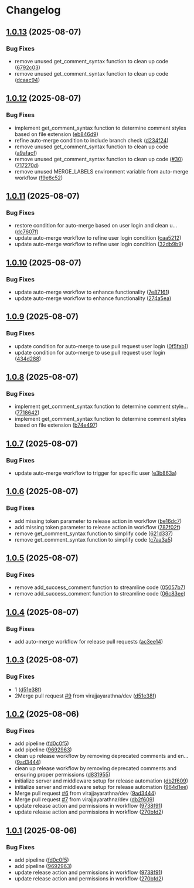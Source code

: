 # Changelog

## [1.0.13](https://github.com/virajjayarathna/release_automation/compare/v1.0.12...v1.0.13) (2025-08-07)


### Bug Fixes

* remove unused get_comment_syntax function to clean up code ([6792c03](https://github.com/virajjayarathna/release_automation/commit/6792c03ec912f3c3d2c40702529d29a307364ac0))
* remove unused get_comment_syntax function to clean up code ([dcaac94](https://github.com/virajjayarathna/release_automation/commit/dcaac9426e5089c5cdf66d6d3e1adfd2dd7a02a4))

## [1.0.12](https://github.com/virajjayarathna/release_automation/compare/v1.0.11...v1.0.12) (2025-08-07)


### Bug Fixes

* implement get_comment_syntax function to determine comment styles based on file extension ([eb846d9](https://github.com/virajjayarathna/release_automation/commit/eb846d976b2bea6155fc5617e2f061584ee06fb9))
* refine auto-merge condition to include branch check ([d234f24](https://github.com/virajjayarathna/release_automation/commit/d234f24565ac62b75f721f3f3c9408a703c79841))
* remove unused get_comment_syntax function to clean up code ([a9afacf](https://github.com/virajjayarathna/release_automation/commit/a9afacf190728329c2c5c6ac247c4880ae28c91a))
* remove unused get_comment_syntax function to clean up code ([#30](https://github.com/virajjayarathna/release_automation/issues/30)) ([717270d](https://github.com/virajjayarathna/release_automation/commit/717270dd58cbb5a67de2b2145581c0e182a7d3f1))
* remove unused MERGE_LABELS environment variable from auto-merge workflow ([f9e8c52](https://github.com/virajjayarathna/release_automation/commit/f9e8c52018eebd4a616a2406d06bf85090ee5aa7))

## [1.0.11](https://github.com/virajjayarathna/release_automation/compare/v1.0.10...v1.0.11) (2025-08-07)


### Bug Fixes

* restore condition for auto-merge based on user login and clean u… ([dc7607f](https://github.com/virajjayarathna/release_automation/commit/dc7607fcfc009fd39ad57dec500bdbd93e22b871))
* update auto-merge workflow to refine user login condition ([caa5212](https://github.com/virajjayarathna/release_automation/commit/caa5212c1d5df0b9681a3d85e5839abab8056fce))
* update auto-merge workflow to refine user login condition ([32db9b9](https://github.com/virajjayarathna/release_automation/commit/32db9b9b060da58e1d68026392b67a69d7ac6865))

## [1.0.10](https://github.com/virajjayarathna/release_automation/compare/v1.0.9...v1.0.10) (2025-08-07)


### Bug Fixes

* update auto-merge workflow to enhance functionality ([7e87161](https://github.com/virajjayarathna/release_automation/commit/7e871615d649cc48889d67fd0b6e606ca1895529))
* update auto-merge workflow to enhance functionality ([274a5ea](https://github.com/virajjayarathna/release_automation/commit/274a5ea3ef7171bc90fecf4013087301041b9f01))

## [1.0.9](https://github.com/virajjayarathna/release_automation/compare/v1.0.8...v1.0.9) (2025-08-07)


### Bug Fixes

* update condition for auto-merge to use pull request user login ([0f5fab1](https://github.com/virajjayarathna/release_automation/commit/0f5fab1f083df895bacb03d7b6bccdd6c27c5830))
* update condition for auto-merge to use pull request user login ([434d288](https://github.com/virajjayarathna/release_automation/commit/434d2889af684c5ab07e834437acbcd954953782))

## [1.0.8](https://github.com/virajjayarathna/release_automation/compare/v1.0.7...v1.0.8) (2025-08-07)


### Bug Fixes

* implement get_comment_syntax function to determine comment style… ([7718642](https://github.com/virajjayarathna/release_automation/commit/77186423647460641087c92c63541a7e25d92d11))
* implement get_comment_syntax function to determine comment styles based on file extension ([b74e497](https://github.com/virajjayarathna/release_automation/commit/b74e4974051c8d8f4b520b0472058fb6c2ffc0bf))

## [1.0.7](https://github.com/virajjayarathna/release_automation/compare/v1.0.6...v1.0.7) (2025-08-07)


### Bug Fixes

* update auto-merge workflow to trigger for specific user ([e3b863a](https://github.com/virajjayarathna/release_automation/commit/e3b863a74adb6c95b0638abbd5f6add207e0d9c8))

## [1.0.6](https://github.com/virajjayarathna/release_automation/compare/v1.0.5...v1.0.6) (2025-08-07)


### Bug Fixes

* add missing token parameter to release action in workflow ([be16dc7](https://github.com/virajjayarathna/release_automation/commit/be16dc70caef5e13de5c92b591b3aeee7dd55a44))
* add missing token parameter to release action in workflow ([787f02f](https://github.com/virajjayarathna/release_automation/commit/787f02f785085cfa1522b067ddd08b36b1042d7e))
* remove get_comment_syntax function to simplify code ([621d337](https://github.com/virajjayarathna/release_automation/commit/621d33792f8a7f64844b32b17c4807db1151069b))
* remove get_comment_syntax function to simplify code ([c7aa3a5](https://github.com/virajjayarathna/release_automation/commit/c7aa3a545e0feb7e98615056c6e2300ee237f0ba))

## [1.0.5](https://github.com/virajjayarathna/release_automation/compare/v1.0.4...v1.0.5) (2025-08-07)


### Bug Fixes

* remove add_success_comment function to streamline code ([05057b7](https://github.com/virajjayarathna/release_automation/commit/05057b7ec8d124dec9ff485fc3855812f6a5f84e))
* remove add_success_comment function to streamline code ([06c83ee](https://github.com/virajjayarathna/release_automation/commit/06c83ee4fb5a8621159ef497b5a04a25dadc8fcc))

## [1.0.4](https://github.com/virajjayarathna/release_automation/compare/v1.0.3...v1.0.4) (2025-08-07)


### Bug Fixes

* add auto-merge workflow for release pull requests ([ac3ee14](https://github.com/virajjayarathna/release_automation/commit/ac3ee147cd37bdb2a64747e8350128895a28156c))

## [1.0.3](https://github.com/virajjayarathna/release_automation/compare/v1.0.2...v1.0.3) (2025-08-07)


### Bug Fixes

* 1 ([d51e38f](https://github.com/virajjayarathna/release_automation/commit/d51e38f83743e6c6b9ab2874e3176481589e210e))
* 2Merge pull request [#9](https://github.com/virajjayarathna/release_automation/issues/9) from virajjayarathna/dev ([d51e38f](https://github.com/virajjayarathna/release_automation/commit/d51e38f83743e6c6b9ab2874e3176481589e210e))

## [1.0.2](https://github.com/virajjayarathna/release_automation/compare/v1.0.1...v1.0.2) (2025-08-06)


### Bug Fixes

* add pipeline ([fd0c0f5](https://github.com/virajjayarathna/release_automation/commit/fd0c0f5d25bb30f8ae45bad0c7e147958b1af93c))
* add pipeline ([9692963](https://github.com/virajjayarathna/release_automation/commit/96929639b7ec04702a4e1c3ea306ba9cc39d0557))
* clean up release workflow by removing deprecated comments and en… ([9ad3444](https://github.com/virajjayarathna/release_automation/commit/9ad3444980214b639a83bb07622101a94d208b94))
* clean up release workflow by removing deprecated comments and ensuring proper permissions ([d831955](https://github.com/virajjayarathna/release_automation/commit/d83195543693ee7c465fcfa083aec7ef581015c9))
* initialize server and middleware setup for release automation ([db2f609](https://github.com/virajjayarathna/release_automation/commit/db2f609efb3a4be41e3ef89e8c2ac6689e7404e4))
* initialize server and middleware setup for release automation ([964d1ee](https://github.com/virajjayarathna/release_automation/commit/964d1eefa32a5fb991c95cb2f9b9a0e513da6790))
* Merge pull request [#6](https://github.com/virajjayarathna/release_automation/issues/6) from virajjayarathna/dev ([9ad3444](https://github.com/virajjayarathna/release_automation/commit/9ad3444980214b639a83bb07622101a94d208b94))
* Merge pull request [#7](https://github.com/virajjayarathna/release_automation/issues/7) from virajjayarathna/dev ([db2f609](https://github.com/virajjayarathna/release_automation/commit/db2f609efb3a4be41e3ef89e8c2ac6689e7404e4))
* update release action and permissions in workflow ([9738f91](https://github.com/virajjayarathna/release_automation/commit/9738f9179c4c7aef10a5d64d24bc701f3ec2431a))
* update release action and permissions in workflow ([270bfd2](https://github.com/virajjayarathna/release_automation/commit/270bfd2fc3858d3c3dc57f81c8605983ce505c42))

## [1.0.1](https://github.com/virajjayarathna/release_automation/compare/v1.0.0...v1.0.1) (2025-08-06)


### Bug Fixes

* add pipeline ([fd0c0f5](https://github.com/virajjayarathna/release_automation/commit/fd0c0f5d25bb30f8ae45bad0c7e147958b1af93c))
* add pipeline ([9692963](https://github.com/virajjayarathna/release_automation/commit/96929639b7ec04702a4e1c3ea306ba9cc39d0557))
* update release action and permissions in workflow ([9738f91](https://github.com/virajjayarathna/release_automation/commit/9738f9179c4c7aef10a5d64d24bc701f3ec2431a))
* update release action and permissions in workflow ([270bfd2](https://github.com/virajjayarathna/release_automation/commit/270bfd2fc3858d3c3dc57f81c8605983ce505c42))
